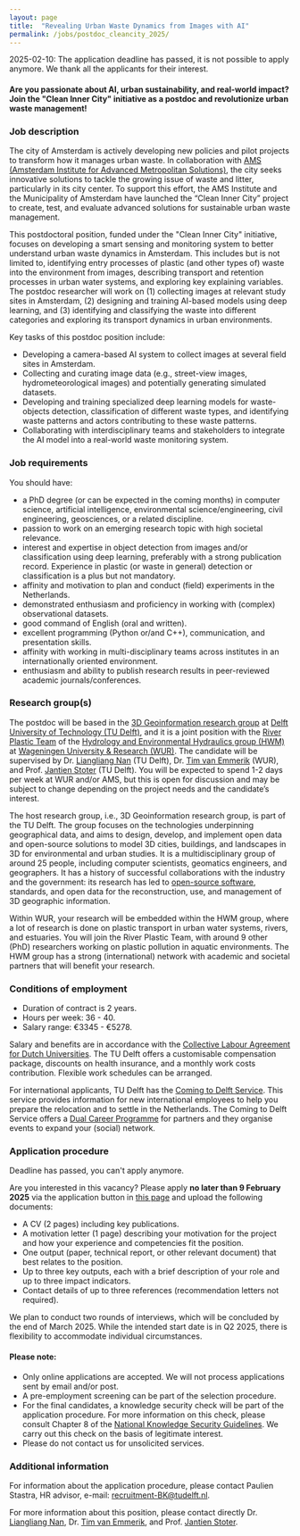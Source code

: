 ```yaml
---
layout: page
title:  "Revealing Urban Waste Dynamics from Images with AI"
permalink: /jobs/postdoc_cleancity_2025/
---
```


<div class="alert alert-danger" role="alert">2025-02-10: The application deadline has passed, it is not possible to apply anymore. We thank all the applicants for their interest.</div>

#### Are you passionate about AI, urban sustainability, and real-world impact? Join the "Clean Inner City" initiative as a postdoc and revolutionize urban waste management!

### Job description

The city of Amsterdam is actively developing new policies and pilot projects to transform how it manages urban waste. In collaboration with 
[AMS (Amsterdam Institute for Advanced Metropolitan Solutions)](https://www.ams-institute.org/), the city seeks innovative solutions to 
tackle the growing issue of waste and litter, particularly in its city center. To support this effort, the AMS Institute and the Municipality 
of Amsterdam have launched the “Clean Inner City” project to create, test, and evaluate advanced solutions for sustainable urban waste 
management. 

This postdoctoral position, funded under the "Clean Inner City" initiative, focuses on developing a smart sensing and monitoring system to 
better understand urban waste dynamics in Amsterdam. This includes but is not limited to, identifying entry processes of plastic (and other 
types of) waste into the environment from images, describing transport and retention processes in urban water systems, and exploring key 
explaining variables. The postdoc researcher will work on (1) collecting images at relevant study sites in Amsterdam, (2) designing and 
training AI-based models using deep learning, and (3) identifying and classifying the waste into different categories and exploring its 
transport dynamics in urban environments.

Key tasks of this postdoc position include:
- Developing a camera-based AI system to collect images at several field sites in Amsterdam.
- Collecting and curating image data (e.g., street-view images, hydrometeorological images) and potentially generating simulated datasets.
- Developing and training specialized deep learning models for waste-objects detection, classification of different waste types, and identifying waste patterns and actors contributing to these waste patterns.
- Collaborating with interdisciplinary teams and stakeholders to integrate the AI model into a real-world waste monitoring system. 

### Job requirements

You should have:
- a PhD degree (or can be expected in the coming months) in computer science, artificial intelligence, environmental science/engineering, civil engineering, geosciences, or a related discipline.
- passion to work on an emerging research topic with high societal relevance.
- interest and expertise in object detection from images and/or classification using deep learning, preferably with a strong publication record. Experience in plastic (or waste in general) detection or classification is a plus but not mandatory.
- affinity and motivation to plan and conduct (field) experiments in the Netherlands.
- demonstrated enthusiasm and proficiency in working with (complex) observational datasets.
- good command of English (oral and written).
- excellent programming (Python or/and C++), communication, and presentation skills.
- affinity with working in multi-disciplinary teams across institutes in an internationally oriented environment.
- enthusiasm and ability to publish research results in peer-reviewed academic journals/conferences.

### Research group(s)

The postdoc will be based in the [3D Geoinformation research group](https://3d.bk.tudelft.nl/) at [Delft University of Technology (TU Delft)](https://www.tudelft.nl/en/), 
and it is a joint position with the [River Plastic Team](https://plasticmonitoring.com/) of the [Hydrology and Environmental Hydraulics group (HWM)](https://www.wur.nl/en/research-results/chair-groups/environmental-sciences/hydrology-and-environmental-hydraulics-group.htm) 
at [Wageningen University & Research (WUR)](https://www.wur.nl/en.htm). The candidate will be supervised 
by Dr. [Liangliang Nan](https://3d.bk.tudelft.nl/liangliang/) (TU Delft), Dr. [Tim van Emmerik](https://www.wur.nl/nl/personen/tim-van-emmerik.htm) (WUR), 
and Prof. [Jantien Stoter](https://3d.bk.tudelft.nl/jstoter/) (TU Delft). You will be expected to spend 1-2 days per week at WUR and/or AMS, 
but this is open for discussion and may be subject to change depending on the project needs and the candidate’s interest.

The host research group, i.e., 3D Geoinformation research group, is part of the TU Delft. The group focuses on the technologies 
underpinning geographical data, and aims to design, develop, and implement open data and open-source solutions to model 3D cities, buildings, and 
landscapes in 3D for environmental and urban studies. It is a multidisciplinary group of around 25 people, including computer scientists, geomatics 
engineers, and geographers. It has a history of successful collaborations with the industry and the government: its research has led to [open-source 
software](https://3d.bk.tudelft.nl/code/), standards, and open data for the reconstruction, use, and management of 3D geographic information. 

Within WUR, your research will be embedded within the HWM group, where a lot of research is done on plastic transport in urban water systems, 
rivers, and estuaries. You will join the River Plastic Team, with around 9 other (PhD) researchers working on plastic pollution in aquatic 
environments. The HWM group has a strong (international) network with academic and societal partners that will benefit your research.

### Conditions of employment 

- Duration of contract is 2 years.
- Hours per week: 36 - 40.
- Salary range:  €3345 - €5278.

Salary and benefits are in accordance with the [Collective Labour Agreement for Dutch Universities](https://www.universiteitenvannederland.nl/en/collective-labour-agreement-of-dutch-universities). 
The TU Delft offers a customisable compensation package, discounts on health insurance, and a monthly work costs contribution. 
Flexible work schedules can be arranged. 

For international applicants, TU Delft has the [Coming to Delft Service](https://www.tudelft.nl/en/about-tu-delft/working-at-tu-delft/coming-to-the-netherlands-tu-delft/support-for-international-employees). 
This service provides information for new international employees to help you prepare the relocation and to settle in the Netherlands. 
The Coming to Delft Service offers a [Dual Career Programme](https://www.tudelft.nl/en/about-tu-delft/working-at-tu-delft/coming-to-the-netherlands-tu-delft/support-for-international-employees/at-tu-delft/dual-career-programme) 
for partners and they organise events to expand your (social) network. 

### Application procedure

<div class="alert alert-danger" role="alert">
  Deadline has passed, you can't apply anymore.  
</div>

Are you interested in this vacancy? Please apply **no later than 9 February 2025** via the application button in 
[this page](https://careers.tudelft.nl/job/Delft-Revealing-Urban-Waste-Dynamics-from-Images-with-AI-2628-CD/809508002/) 
and upload the following documents:

- A CV (2 pages) including key publications. 
- A motivation letter (1 page) describing your motivation for the project and how your experience and competencies fit the position.
- One output (paper, technical report, or other relevant document) that best relates to the position.
- Up to three key outputs, each with a brief description of your role and up to three impact indicators.
- Contact details of up to three references (recommendation letters not required).

We plan to conduct two rounds of interviews, which will be concluded by the end of March 2025. While the intended start date is in Q2 2025, there 
is flexibility to accommodate individual circumstances.

#### Please note:
- Only online applications are accepted. We will not process applications sent by email and/or post. 
- A pre-employment screening can be part of the selection procedure.
- For the final candidates, a knowledge security check will be part of the application procedure. For more information on this check, please consult Chapter 8 of the [National Knowledge Security Guidelines](https://open.overheid.nl/documenten/ronl-5379d1b4f8b9784bf518251032507a965be9c92d/pdf). We carry out this check on the basis of legitimate interest.
- Please do not contact us for unsolicited services.

### Additional information

For information about the application procedure, please contact Paulien Stastra, HR advisor, e-mail: [recruitment-BK@tudelft.nl](mailto:recruitment-BK@tudelft.nl).

For more information about this position, please contact directly Dr. [Liangliang Nan](https://3d.bk.tudelft.nl/liangliang/), 
Dr. [Tim van Emmerik](https://www.wur.nl/nl/personen/tim-van-emmerik.htm), and Prof. [Jantien Stoter](https://3d.bk.tudelft.nl/jstoter/).

